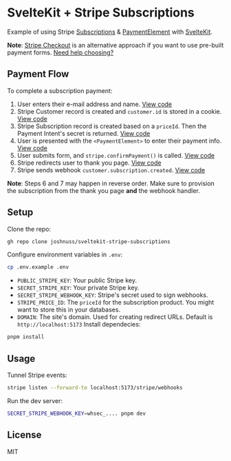 # SvelteKit + Stripe Subscriptions

Example of using Stripe [Subscriptions](https://stripe.com/docs/api/subscriptions) & [PaymentElement](https://stripe.com/docs/payments/payment-element) with [SvelteKit](https://kit.svelte.dev).

**Note**: [Stripe Checkout](https://stripe.com/payments/checkout) is an alternative approach if you want to use pre-built payment forms. [Need help choosing?](https://dev.to/stripe/making-sense-of-stripe-checkout-payment-links-and-the-payment-element-23o5)

## Payment Flow

To complete a subscription payment:

1. User enters their e-mail address and name. [View code](https://github.com/joshnuss/sveltekit-stripe-subscriptions/blob/main/src/routes/checkout/%2Bpage.svelte)
2. Stripe Customer record is created and `customer.id` is stored in a cookie. [View code](https://github.com/joshnuss/sveltekit-stripe-subscriptions/blob/main/src/routes/checkout/%2Bpage.server.js)
3. Stripe Subscription record is created based on a `priceId`. Then the Payment Intent's secret is returned. [View code](https://github.com/joshnuss/sveltekit-stripe-subscriptions/blob/main/src/routes/checkout/payment/%2Bpage.server.js)
4. User is presented with the `<PaymentElement>` to enter their payment info. [View code](https://github.com/joshnuss/sveltekit-stripe-subscriptions/blob/820c9ae025caf5c34a6bc1e725eefa87d64e576d/src/routes/checkout/payment/%2Bpage.svelte#L40-L46)
5. User submits form, and `stripe.confirmPayment()` is called. [View code](https://github.com/joshnuss/sveltekit-stripe-subscriptions/blob/820c9ae025caf5c34a6bc1e725eefa87d64e576d/src/routes/checkout/payment/%2Bpage.svelte#L21-L27)
6. Stripe redirects user to thank you page. [View code](https://github.com/joshnuss/sveltekit-stripe-subscriptions/blob/main/src/routes/checkout/complete/%2Bpage.server.js)
7. Stripe sends webhook `customer.subscription.created`. [View code](https://github.com/joshnuss/sveltekit-stripe-subscriptions/blob/main/src/routes/stripe/webhooks/%2Bserver.js)

**Note**: Steps 6 and 7 may happen in reverse order. Make sure to provision the subscription from the thank you page **and** the webhook handler.

## Setup

Clone the repo:

```sh
gh repo clone joshnuss/sveltekit-stripe-subscriptions
```

Configure environment variables in `.env`:

```sh
cp .env.example .env
```

- `PUBLIC_STRIPE_KEY`: Your public Stripe key.
- `SECRET_STRIPE_KEY`: Your private Stripe key.
- `SECRET_STRIPE_WEBHOOK_KEY`: Stripe's secret used to sign webhooks.
- `STRIPE_PRICE_ID`: The `priceId` for the subscription product. You might want to store this in your databases.
- `DOMAIN`: The site's domain. Used for creating redirect URLs. Default is `http://localhost:5173`
  Install dependecies:

```sh
pnpm install
```

## Usage

Tunnel Stripe events:

```sh
stripe listen --forward-to localhost:5173/stripe/webhooks
```

Run the dev server:

```sh
SECRET_STRIPE_WEBHOOK_KEY=whsec_.... pnpm dev
```

## License

MIT
